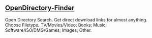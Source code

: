 ## [OpenDirectory-Finder](http://git.harrykauhaad.com/open-directory/)
Open Directory Search. Get direct download links for almost anything. Choose Filetype. TV/Movies/Video; Books; Music; Software/ISO/DMG/Games; Images; Other.
